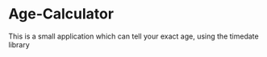 # Age-Calculator
This is a small application which can tell your exact age, using the timedate library
